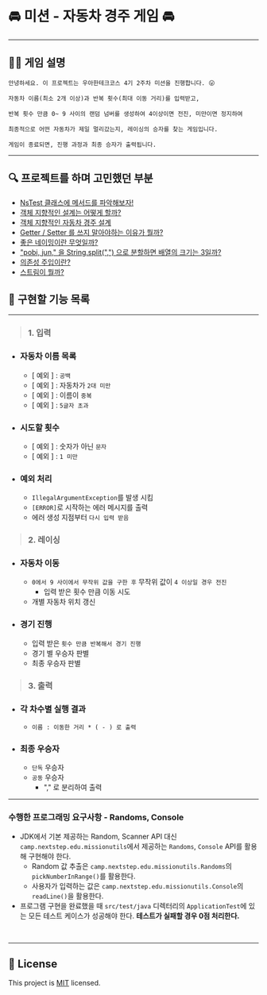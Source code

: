 # 🚘︎ 미션 - 자동차 경주 게임 🚘︎

---
## 💁‍♀ 게임 설명
```
안녕하세요. 이 프로젝트는 우아한테크코스 4기 2주차 미션을 진행합니다. 😛

자동차 이름(최소 2개 이상)과 반복 횟수(최대 이동 거리)를 입력받고, 

반복 횟수 만큼 0~ 9 사이의 랜덤 넘버를 생성하여 4이상이면 전진, 미만이면 정지하여

최종적으로 어떤 자동차가 제일 멀리갔는지, 레이싱의 승자를 찾는 게임입니다. 

게임이 종료되면, 진행 과정과 최종 승자가 출력됩니다. 
```

---

## 🔍 프로젝트를 하며 고민했던 부분 
- [NsTest 클래스에 메서드를 파악해보자! ](https://github.com/her0807/java-racingcar-precourse/wiki/NsTest-%ED%81%B4%EB%9E%98%EC%8A%A4%EC%97%90-%EB%A9%94%EC%84%9C%EB%93%9C%EB%A5%BC-%ED%8C%8C%EC%95%85%ED%95%B4%EB%B3%B4%EC%9E%90.)
- [객체 지향적인 설계는 어떻게 할까?](https://github.com/her0807/java-racingcar-precourse/wiki/%EA%B0%9D%EC%B2%B4-%EC%A7%80%ED%96%A5%EC%A0%81%EC%9D%B8-%EC%84%A4%EA%B3%84%EB%8A%94-%EC%96%B4%EB%96%BB%EA%B2%8C-%ED%95%A0%EA%B9%8C%3F)
- [객체 지향적인 자동차 경주 설계](https://github.com/her0807/java-racingcar-precourse/wiki/%EA%B0%9D%EC%B2%B4-%EC%A7%80%ED%96%A5%EC%A0%81%EC%9D%B8-%EC%9E%90%EB%8F%99%EC%B0%A8-%EA%B2%BD%EC%A3%BC-%EA%B2%8C%EC%9E%84-%EC%84%A4%EA%B3%84)
- [Getter / Setter 를 쓰지 말아야하는 이유가 뭘까?](https://github.com/her0807/java-racingcar-precourse/wiki/Getter---Setter--%EB%A5%BC-%EC%93%B0%EC%A7%80-%EB%A7%90%EC%95%84%EC%95%BC%ED%95%98%EB%8A%94-%EC%9D%B4%EC%9C%A0%EA%B0%80-%EB%AD%98%EA%B9%8C%3F)
- [좋은 네이밍이란 무엇일까?](https://github.com/her0807/java-racingcar-precourse/wiki/%EC%A2%8B%EC%9D%80-%EB%84%A4%EC%9D%B4%EB%B0%8D%EC%9D%B4%EB%9E%80-%EB%AC%B4%EC%97%87%EC%9D%BC%EA%B9%8C%3F)
- ["pobi, jun," 을 String.split(",") 으로 분할하면 배열의 크기는 3일까?](https://github.com/her0807/java-racingcar-precourse/wiki/%22pobi,-jun,%22-%EC%9D%84--String.split(%22,%22)-%EC%9C%BC%EB%A1%9C-%EB%B6%84%ED%95%A0%ED%95%98%EB%A9%B4--%EB%B0%B0%EC%97%B4%EC%9D%98-%ED%81%AC%EA%B8%B0%EB%8A%94-3%EC%9D%BC%EA%B9%8C%3F)
- [의존성 주입이란?](https://github.com/her0807/java-racingcar-precourse/wiki/%EC%9D%98%EC%A1%B4%EC%84%B1-%EC%A3%BC%EC%9E%85%EC%9D%B4-%EB%AD%98%EA%B9%8C%3F-%EC%99%9C-%EC%82%AC%EC%9A%A9%ED%95%A0%EA%B9%8C%3F)
- [스트림이 뭘까?](https://github.com/her0807/java-racingcar-precourse/wiki/%EC%8A%A4%ED%8A%B8%EB%A6%BC%EC%9D%B4-%EB%AD%98%EA%B9%8C%3F)

## 🚀 구현할 기능 목록

---

> ### 1. 입력

- ### 자동차 이름 목록
  - [ 예외 ] : `공백`
  - [ 예외 ] : 자동차가 `2대 미만`
  - [ 예외 ] : 이름이 `중복`
  - [ 예외 ] : `5글자 초과`


- ### 시도할 횟수 
  - [ 예외 ] : 숫자가 아닌 `문자` 
  - [ 예외 ] : `1 미만`
    

- ### 예외 처리
  - `IllegalArgumentException`를 발생 시킴
  - `[ERROR]`로 시작하는 에러 메시지를 출력
  - 에러 생성 지점부터 `다시 입력 받음 ` 
  


> ### 2. 레이싱 

- ### 자동차 이동
  - `0에서 9 사이에서 무작위 값을 구한 후` 무작위 값이 `4 이상일 경우 전진`
    - 입력 받은 횟수 만큼 이동 시도
  - 개별 자동차 위치 갱신
  
  
- ### 경기 진행
  - 입력 받은 `횟수 만큼 반복해서 경기 진행`
  - 경기 별 우승자 판별 
  - 최종 우승자 판별



> ### 3. 출력

- ### 각 차수별 실행 결과
  - `이름 : 이동한 거리 * ( - ) 로 출력`
- ### 최종 우승자 
  - `단독` 우승자
  - `공동` 우승자 
    - "," 로 분리하여 출력


----


###  수행한 프로그래밍 요구사항 - Randoms, Console

- JDK에서 기본 제공하는 Random, Scanner API 대신 `camp.nextstep.edu.missionutils`에서 제공하는 `Randoms`, `Console` API를 활용해 구현해야 한다.
   - Random 값 추출은 `camp.nextstep.edu.missionutils.Randoms`의 `pickNumberInRange()`를 활용한다.
   - 사용자가 입력하는 값은 `camp.nextstep.edu.missionutils.Console`의 `readLine()`을 활용한다.
- 프로그램 구현을 완료했을 때 `src/test/java` 디렉터리의 `ApplicationTest`에 있는 모든 테스트 케이스가 성공해야 한다. **테스트가 실패할 경우 0점 처리한다.**

<br>

---


## 📝 License

This project is [MIT](https://github.com/woowacourse/java-racingcar-precourse/blob/master/LICENSE) licensed.
